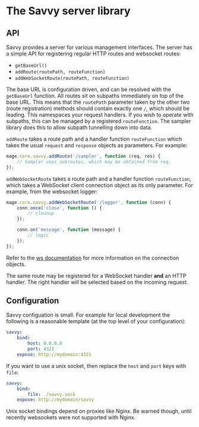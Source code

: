 # The Savvy server library

## API

Savvy provides a server for various management interfaces. The server has a simple API for
registering regular HTTP routes and websocket routes:

* `getBaseUrl()`
* `addRoute(routePath, routeFunction)`
* `addWebSocketRoute(routePath, routeFunction)`

The base URL is configuration driven, and can be resolved with the `getBaseUrl` function. All routes
sit on subpaths immediately on top of the base URL. This means that the `routePath` parameter taken
by the other two (route registration) methods should contain exactly one `/`, which should be
leading. This namespaces your request handlers. If you wish to operate with subpaths, this can be
managed by a registered `routeFunction`. The sampler library does this to allow subpath tunnelling
down into data.

`addRoute` takes a route path and a handler function `routeFunction` which takes the usual `request`
and `response` objects as parameters. For example:

```javascript
mage.core.savvy.addRoute('/sampler', function (req, res) {
    // Sampler uses subroutes, which may be obtained from req.
});
```

`addWebSocketRoute` takes a route path and a handler function `routeFunction`, which takes a
WebSocket client connection object as its only parameter. For example, from the websocket logger:

```javascript
mage.core.savvy.addWebSocketRoute('/logger', function (conn) {
	conn.once('close', function () {
		// cleanup
	});

	conn.on('message', function (message) {
		// logic
	});
});
```

Refer to the [ws documentation](https://github.com/einaros/ws) for more information on the
connection objects.

The same route may be registered for a WebSocket handler **and** an HTTP handler. The right handler
will be selected based on the incoming request.

## Configuration

Savvy configuation is small. For example for local development the following is a reasonable
template (at the top level of your configuration):

```yaml
savvy:
    bind:
        host: 0.0.0.0
        port: 4321
    expose: http://mydomain:4321
```

If you want to use a unix socket, then replace the `host` and `port` keys with `file`:

```yaml
savvy:
    bind:
        file: ./savvy.sock
    expose: http://mydomain/savvy
```

Unix socket bindings depend on proxies like Nginx. Be warned though, until recently websockets were
not supported with Nginx.
